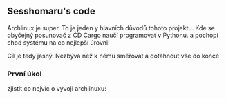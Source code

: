 ## Sesshomaru's code

Archlinux je super. To je jeden y hlavních důvodů tohoto projektu. Kde se obyčejný posunovač z ČD Cargo naučí programovat v Pythonu. a pochopí chod systému na co nejlepší úrovni! 

Cíl je tedy jasný. Nezbývá než k němu směřovat a dotáhnout vše do konce

### První úkol

zjistit co nejvíc o vývoji archlinuxu:


